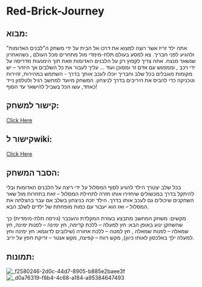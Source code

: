 # Red-Brick-Journey

## מבוא:

אתה ילד זריז אשר רוצה למצוא את דרכו אל הבית על ידי משחק ה"לבנים האדומות" ולהגיע לפני חבריך.
צא למסע בעולם תלת-מימדי מול מתחרים מכל העולם , כשהאחרון שנשאר מנצח. אתה צריך לקפוץ רק על הלבנים האדומות וזאת תוך הימנעות מדריסה על ידי רכב , וממפגש עם אדם זר ומסוכן ועוד ...
עליך לעבור את כל השלבים אך היזהר – יש מקומות מוגבלים בכל שלב וחבריך יוכלו לעכב אותך בדרך - השתמש במהירות, זהירות וטכניקה כדי להביס את היריבים בדרך לניצחון.
המשחק מיועד למחשב רגיל ולטלפון נייד כאחד, עשו הכל בשביל להישאר עד הסוף!


## קישור למשחק: 

[Click Here](https://videogameteam3.itch.io/redbrick-jurney)

## קישור לwiki: 

[Click Here](https://github.com/VideoGameTeam3/The-Red-Bricks/wiki)

## הסבר המשחק:

בכל שלב יצטרך הילד להגיע לסוף המסלול על ידי ריצה על הלבנים האדומות ובלי להיתקל בדרך במכשולים שיחזירו אותו חזרה לתחילת המסלול – זאת בתחרות מול שאר השחקנים שיכולים גם לעכב אותו בדרך.
הילד יזכה בניצחון בשלב אם עבר בהצלחה את המסלול – ואז הוא יעבור עם כמות מופחתת של ילדים לשלב הבא.

מקשים:
משחק המחשב מתבצע בעזרת המקלדת והעכבר (גירסה תלת-מימדית) כך שהשחקן ינוע באופן הבא: חץ למעלה – ללכת קדימה, חץ ימינה – לפנות ימינה, חץ שמאלה – לפנות שמאלה , חץ למטה – ללכת אחורה (שילובים לדוגמא: חץ ימינה וחץ למעלה ילך באלכסון לאותו כיוון), מקש רווח – קפיצה, מקש אנטר – זריקת חפץ על יריב.

## תמונות:

![_f2580246-2d0c-44d7-8905-b885e2baee3f](https://github.com/VideoGameTeam3/The-Red-Bricks/assets/118683420/96a1a328-632f-4be3-b628-eb65a20f6a9d)
![_d0a76319-f8b4-4c68-a184-a95384647493](https://github.com/VideoGameTeam3/The-Red-Bricks/assets/118683420/1e04d796-41b0-45d2-9390-d290ed505af9)
